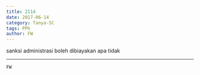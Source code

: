 ```yaml
---
title: 2114
date: 2017-06-14
category: Tanya-SC
tags: PPh
author: FW
---
```


sanksi administrasi boleh dibiayakan apa tidak

---



`FW`
